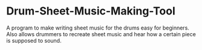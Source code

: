 Drum-Sheet-Music-Making-Tool
============================

A program to make writing sheet music for the drums easy for beginners. Also allows drummers to recreate sheet music and hear how a certain piece is supposed to sound.
